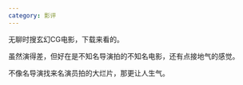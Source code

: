 ```yaml
---
category: 影评
---
```


无聊时搜玄幻CG电影，下载来看的。

虽然演得差，但好在是不知名导演拍的不知名电影，还有点接地气的感觉。

不像名导演找来名演员拍的大烂片，那更让人生气。



